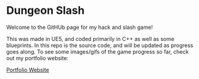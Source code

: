 # Dungeon Slash

Welcome to the GitHUb page for my hack and slash game! 

This was made in UE5, and coded primarily in C++ as well as some blueprints. In this repo is the source code, and will be updated as progress goes along. To see some images/gifs of the game progress so far, check out my portfolio website: 

[Portfolio Website](https://sheel-patel.netlify.app/#/)
